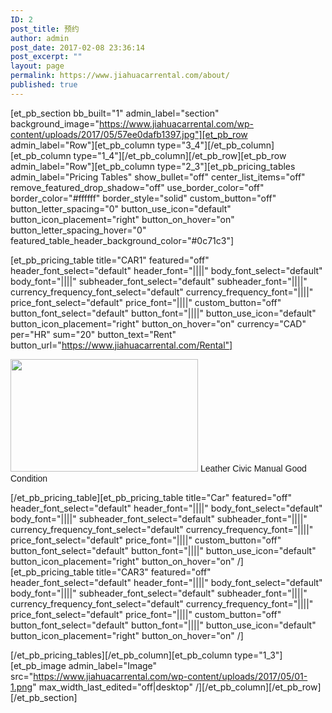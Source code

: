 ```yaml
---
ID: 2
post_title: 预约
author: admin
post_date: 2017-02-08 23:36:14
post_excerpt: ""
layout: page
permalink: https://www.jiahuacarrental.com/about/
published: true
---
```

[et_pb_section bb_built="1" admin_label="section" background_image="https://www.jiahuacarrental.com/wp-content/uploads/2017/05/57ee0dafb1397.jpg"][et_pb_row admin_label="Row"][et_pb_column type="3_4"][/et_pb_column][et_pb_column type="1_4"][/et_pb_column][/et_pb_row][et_pb_row admin_label="Row"][et_pb_column type="2_3"][et_pb_pricing_tables admin_label="Pricing Tables" show_bullet="off" center_list_items="off" remove_featured_drop_shadow="off" use_border_color="off" border_color="#ffffff" border_style="solid" custom_button="off" button_letter_spacing="0" button_use_icon="default" button_icon_placement="right" button_on_hover="on" button_letter_spacing_hover="0" featured_table_header_background_color="#0c71c3"]

[et_pb_pricing_table title="CAR1" featured="off" header_font_select="default" header_font="||||" body_font_select="default" body_font="||||" subheader_font_select="default" subheader_font="||||" currency_frequency_font_select="default" currency_frequency_font="||||" price_font_select="default" price_font="||||" custom_button="off" button_font_select="default" button_font="||||" button_use_icon="default" button_icon_placement="right" button_on_hover="on" currency="CAD" per="HR" sum="20" button_text="Rent" button_url="https://www.jiahuacarrental.com/Rental"]

<img class="size-medium wp-image-78 aligncenter" src="https://www.jiahuacarrental.com/wp-content/uploads/2017/05/02-300x98.png" alt="" width="300" height="180">
<span style="font-family: Arial, Helvetica, sans-serif;">Leather</span>
<span style="font-family: Arial, Helvetica, sans-serif;">Civic</span>
<span style="font-family: Arial, Helvetica, sans-serif;">Manual</span>
<span style="font-family: Arial, Helvetica, sans-serif;">Good Condition</span>

[/et_pb_pricing_table][et_pb_pricing_table title="Car" featured="off" header_font_select="default" header_font="||||" body_font_select="default" body_font="||||" subheader_font_select="default" subheader_font="||||" currency_frequency_font_select="default" currency_frequency_font="||||" price_font_select="default" price_font="||||" custom_button="off" button_font_select="default" button_font="||||" button_use_icon="default" button_icon_placement="right" button_on_hover="on" /][et_pb_pricing_table title="CAR3" featured="off" header_font_select="default" header_font="||||" body_font_select="default" body_font="||||" subheader_font_select="default" subheader_font="||||" currency_frequency_font_select="default" currency_frequency_font="||||" price_font_select="default" price_font="||||" custom_button="off" button_font_select="default" button_font="||||" button_use_icon="default" button_icon_placement="right" button_on_hover="on" /]

[/et_pb_pricing_tables][/et_pb_column][et_pb_column type="1_3"][et_pb_image admin_label="Image" src="https://www.jiahuacarrental.com/wp-content/uploads/2017/05/01-1.png" max_width_last_edited="off|desktop" /][/et_pb_column][/et_pb_row][/et_pb_section]